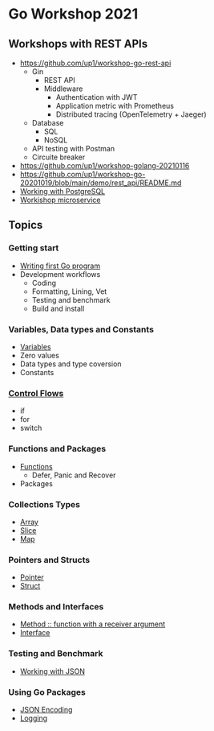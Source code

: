 # Go Workshop 2021

## Workshops with REST APIs
* https://github.com/up1/workshop-go-rest-api
  * Gin
    * REST API
    * Middleware
      * Authentication with JWT
      * Application metric with Prometheus 
      * Distributed tracing (OpenTelemetry + Jaeger)
  * Database
    * SQL
    * NoSQL
  * API testing with Postman
  * Circuite breaker
* https://github.com/up1/workshop-golang-20210116
* https://github.com/up1/workshop-go-20201019/blob/main/demo/rest_api/README.md
* [Working with PostgreSQL](https://github.com/up1/workshop-devops-go)
* [Workishop microservice](https://github.com/up1/microservices-workshop-with-go)

## Topics

### Getting start
* [Writing first Go program](https://github.com/up1/course-go-2021/tree/main/demo/hello)
* Development workflows
  * Coding
  * Formatting, Lining, Vet
  * Testing and benchmark
  * Build and install

### Variables, Data types and Constants
* [Variables](https://github.com/up1/course-go-2021/tree/main/demo/variables)
* Zero values
* Data types and type coversion
* Constants

### [Control Flows](https://github.com/up1/course-go-2021/tree/main/demo/control_flow)
* if
* for
* switch

### Functions and Packages
* [Functions](https://github.com/up1/course-go-2021/tree/main/demo/function)
  * Defer, Panic and Recover
* Packages

### Collections Types
* [Array](https://github.com/up1/course-go-2021/tree/main/demo/array)
* [Slice](https://github.com/up1/course-go-2021/tree/main/demo/slice)
* [Map](https://github.com/up1/course-go-2021/tree/main/demo/map)

### Pointers and Structs
* [Pointer](https://github.com/up1/course-go-2021/tree/main/demo/pointer)
* [Struct](https://github.com/up1/course-go-2021/tree/main/demo/struct)

### Methods and Interfaces
* [Method :: function with a receiver argument](https://github.com/up1/course-go-2021/tree/main/demo/method)
* [Interface](https://github.com/up1/course-go-2021/tree/main/demo/interface)

### Testing and Benchmark
* [Working with JSON](https://github.com/up1/course-go-2021/tree/main/demo/json)

### Using Go Packages
* [JSON Encoding](https://github.com/up1/course-go-2021/tree/main/demo/json)
* [Logging](https://github.com/up1/course-go-2021/tree/main/demo/logging)
